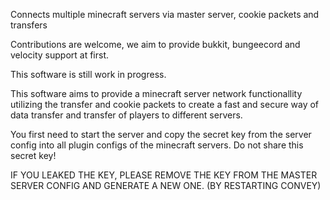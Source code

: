 Connects multiple minecraft servers via master server, cookie packets and transfers

Contributions are welcome, we aim to provide bukkit, bungeecord and velocity support at first.

This software is still work in progress.

This software aims to provide a minecraft server network functionallity utilizing the transfer and cookie packets to create a fast and secure way of data transfer and transfer of players to different servers.

You first need to start the server and copy the secret key from the server config into all plugin configs of the minecraft servers.
Do not share this secret key!

IF YOU LEAKED THE KEY, PLEASE REMOVE THE KEY FROM THE MASTER SERVER CONFIG AND GENERATE A NEW ONE. (BY RESTARTING CONVEY)
